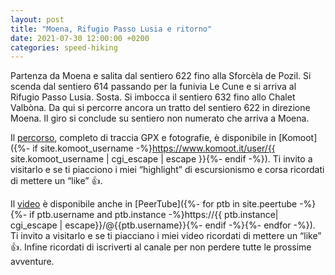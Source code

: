 ```yaml
---
layout: post
title: "Moena, Rifugio Passo Lusia e ritorno"
date: 2021-07-30 12:00:00 +0200
categories: speed-hiking
---
```


Partenza da Moena e salita dal sentiero 622 fino alla Sforcèla de Pozil. Si scenda dal sentiero 614 passando per la funivia Le Cune e si arriva al Rifugio Passo Lusia. Sosta. Si imbocca il sentiero 632 fino allo Chalet Valbòna. Da qui si percorre ancora un tratto del sentiero 622 in direzione Moena. Il giro si conclude su sentiero non numerato che arriva a Moena.

Il [percorso][percorso], completo di traccia GPX e fotografie, è disponibile in [Komoot]({%- if site.komoot_username -%}https://www.komoot.it/user/{{ site.komoot_username | cgi_escape | escape }}{%- endif -%}). Ti invito a visitarlo e se ti piacciono i miei “highlight” di escursionismo e corsa ricordati di mettere un “like” 👍.

Il [video][video] è disponibile anche in [PeerTube]({%- for ptb in site.peertube -%}{%- if ptb.username and ptb.instance -%}https://{{ ptb.instance| cgi_escape | escape}}/@{{ptb.username}}{%- endif -%}{%- endfor -%}). Ti invito a visitarlo e se ti piacciano i miei video ricordati di mettere un “like” 👍. Infine ricordati di iscriverti al canale per non perdere tutte le prossime avventure.

[percorso]: https://www.komoot.it/tour/436503898?ref=wtd
[video]: https://peertube.uno/w/cWzQB4W3FprPeXt5mQX8pT
